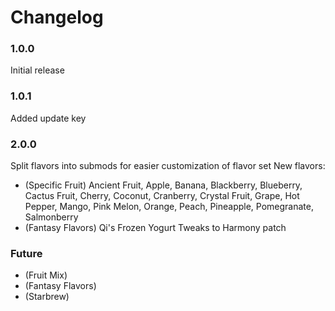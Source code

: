 # Changelog

### 1.0.0
Initial release
### 1.0.1
Added update key
### 2.0.0
Split flavors into submods for easier customization of flavor set
New flavors:
 - (Specific Fruit) Ancient Fruit, Apple, Banana, Blackberry, Blueberry, Cactus Fruit, Cherry, Coconut, Cranberry, Crystal Fruit, Grape, Hot Pepper, Mango, Pink Melon, Orange, Peach, Pineapple, Pomegranate, Salmonberry
 - (Fantasy Flavors) Qi's Frozen Yogurt
Tweaks to Harmony patch
### Future
 - (Fruit Mix)
 - (Fantasy Flavors)
 - (Starbrew)
